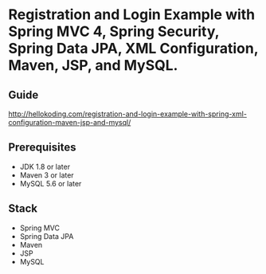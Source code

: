 # Registration and Login Example with Spring MVC 4, Spring Security, Spring Data JPA, XML Configuration, Maven, JSP, and MySQL.

## Guide
http://hellokoding.com/registration-and-login-example-with-spring-xml-configuration-maven-jsp-and-mysql/

## Prerequisites
- JDK 1.8 or later
- Maven 3 or later
- MySQL 5.6 or later

## Stack
- Spring MVC
- Spring Data JPA
- Maven
- JSP
- MySQL
